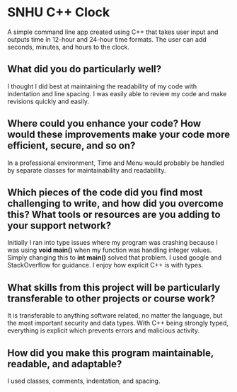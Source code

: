 # SNHU C++ Clock

A simple command line app created using C++ that takes user input and outputs time in 12-hour and 24-hour time formats. The user can add seconds, minutes, and hours to the clock.

## What did you do particularly well?

I thought I did best at maintaining the readability of my code with indentation and line spacing. I was easily able to review my code and make revisions quickly and easily.

## Where could you enhance your code? How would these improvements make your code more efficient, secure, and so on?

In a professional environment, Time and Menu would probably be handled by separate classes for maintainability and readability.

## Which pieces of the code did you find most challenging to write, and how did you overcome this? What tools or resources are you adding to your support network?

Initially I ran into type issues where my program was crashing because I was using **void main()** when my function was handling integer values. Simply changing this to **int main()** solved that problem. I used google and StackOverflow for guidance. I enjoy how explicit C++ is with types.

## What skills from this project will be particularly transferable to other projects or course work?

It is transferable to anything software related, no matter the language, but the most important security and data types. With C++ being strongly typed, everything is explicit which prevents errors and malicious activity.

## How did you make this program maintainable, readable, and adaptable?

I used classes, comments, indentation, and spacing.
